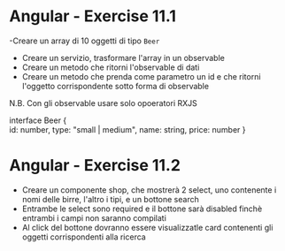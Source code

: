 # Angular - Exercise 11.1

-Creare un array di 10 oggetti di tipo `Beer`
- Creare un servizio, trasformare l'array  in un observable
- Creare un metodo che ritorni l'observable di dati
- Creare un metodo che prenda come parametro un id e che ritorni l'oggetto corrispondente sotto forma di observable

N.B. Con gli observable usare solo opoeratori RXJS

interface Beer {   
    id: number, 
    type: "small | medium", 
    name: string, 
    price: number 
}

# Angular - Exercise 11.2

- Creare un componente shop, che mostrerà 2 select, uno contenente i nomi delle birre, l'altro i tipi, e un bottone search
- Entrambe le select sono required e il bottone sarà disabled finchè entrambi i campi non saranno compilati
- Al click del bottone dovranno essere visualizzatle card contenenti gli oggetti corrispondenti alla ricerca

